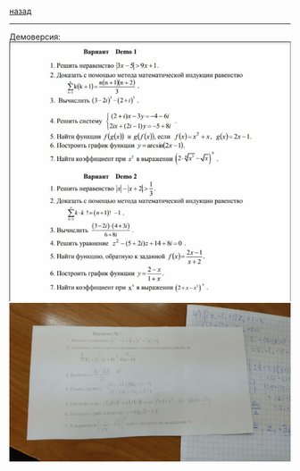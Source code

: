 [назад](../../../preng/preng-1-1.md#Математический-анализ)
***
Демоверсия:
![матанализ практика демоверсия](../../../images/mathan/practice/att1/math-preng-pr1/demo.jpg)
![матанализ практика вариант номер 7](../../../images/mathan/practice/att1/math-preng-pr1/pr7.jpg)